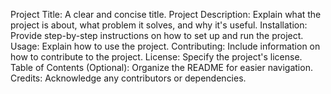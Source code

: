 Project Title: A clear and concise title.
Project Description: Explain what the project is about, what problem it solves, and why it's useful.
Installation: Provide step-by-step instructions on how to set up and run the project.
Usage: Explain how to use the project.
Contributing: Include information on how to contribute to the project.
License: Specify the project's license.
Table of Contents (Optional): Organize the README for easier navigation.
Credits: Acknowledge any contributors or dependencies.
